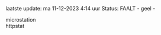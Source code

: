 laatste update: 
ma 11-12-2023  4:14   uur 
Status: FAALT - geel - 
<div class="service Y">microstation</div><div class="service G">httpstat</div>